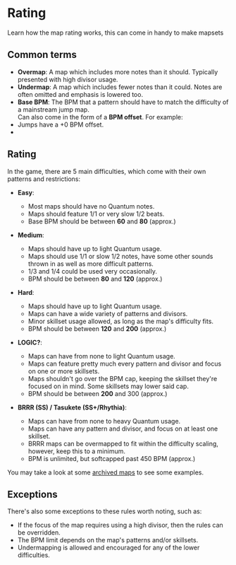 # Rating
Learn how the map rating works, this can come in handy to make mapsets

## Common terms
- **Overmap**: A map which includes more notes than it should. Typically presented with high divisor usage.
- **Undermap**: A map which includes fewer notes than it could. Notes are often omitted and emphasis is lowered too.
- **Base BPM**: The BPM that a pattern should have to match the difficulty of a mainstream jump map.  
Can also come in the form of a **BPM offset**. For example:
- Jumps have a +0 BPM offset.
- 

## Rating
In the game, there are 5 main difficulties, which come with their own patterns and restrictions:
- **Easy**:
  - Most maps should have no Quantum notes. 
  - Maps should feature 1/1 or very slow 1/2 beats.
  - Base BPM should be between **60** and **80** (approx.)  

- **Medium**:
  - Maps should have up to light Quantum usage.
  - Maps should use 1/1 or slow 1/2 notes, have some other sounds thrown in as well as more difficult patterns.
  - 1/3 and 1/4 could be used very occasionally.
  - BPM should be between **80** and **120** (approx.)
  
- **Hard**:
  - Maps should have up to light Quantum usage.
  - Maps can have a wide variety of patterns and divisors.
  - Minor skillset usage allowed, as long as the map's difficulty fits.
  - BPM should be between **120** and **200** (approx.)

- **LOGIC?**:
  - Maps can have from none to light Quantum usage. 
  - Maps can feature pretty much every pattern and divisor and focus on one or more skillsets.
  - Maps shouldn't go over the BPM cap, keeping the skillset they're focused on in mind. Some skillsets may lower said cap.
  - BPM should be between **200** and 300 (approx.)

- **BRRR (SS) / Tasukete (SS+/Rhythia)**:
  - Maps can have from none to heavy Quantum usage.
  - Maps can have any pattern and divisor, and focus on at least one skillset.
  - BRRR maps can be overmapped to fit within the difficulty scaling, however, keep this to a minimum.
  - BPM is unlimited, but softcapped past 450 BPM (approx.)

You may take a look at some [archived maps](https://drive.google.com/drive/folders/1OyiDMnREbLPb5gx3tzY01mdls0A-DVvj) to see some examples.  

## Exceptions
There's also some exceptions to these rules worth noting, such as:
- If the focus of the map requires using a high divisor, then the rules can be overridden.
- The BPM limit depends on the map's patterns and/or skillsets.
- Undermapping is allowed and encouraged for any of the lower difficulties.
